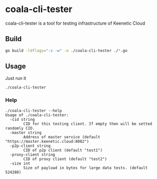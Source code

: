 # coala-cli-tester

coala-cli-tester is a tool for testing infrastructure of Keenetic Cloud
  

## Build

```sh
go build -ldflags="-s -w" -o ./coala-cli-tester ./*.go
```
  

## Usage
Just run it
```
./coala-cli-tester
```

### Help
```
./coala-cli-tester --help
Usage of ./coala-cli-tester:
  -cid string
        CID for this testing client. If empty then will be setted randomly CID.
  -master string
        Address of master service (default "https://master.keenetic.cloud:8082")
  -p2p-client string
        CID of p2p client (default "test1")
  -proxy-client string
        CID of proxy client (default "test2")
  -size int
        Size of payload in bytes for large data tests. (default 524288)
```